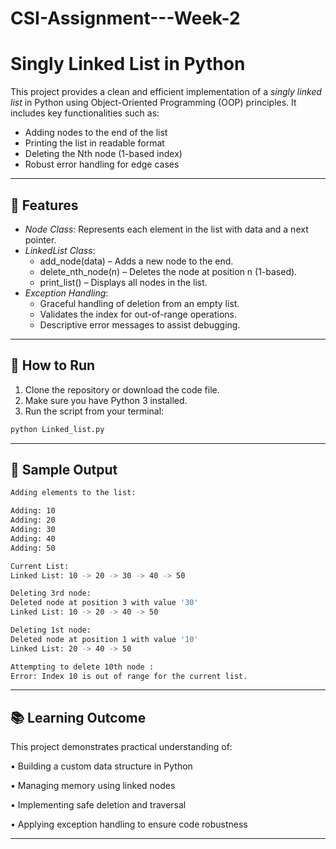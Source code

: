 # CSI-Assignment---Week-2

# Singly Linked List in Python

This project provides a clean and efficient implementation of a *singly linked list* in Python using Object-Oriented Programming (OOP) principles. It includes key functionalities such as:

- Adding nodes to the end of the list
- Printing the list in readable format
- Deleting the Nth node (1-based index)
- Robust error handling for edge cases

---

## 📌 Features

- *Node Class*: Represents each element in the list with data and a next pointer.
- *LinkedList Class*:
  - add_node(data) – Adds a new node to the end.
  - delete_nth_node(n) – Deletes the node at position n (1-based).
  - print_list() – Displays all nodes in the list.
- *Exception Handling*:
  - Graceful handling of deletion from an empty list.
  - Validates the index for out-of-range operations.
  - Descriptive error messages to assist debugging.

---

## 🚀 How to Run

1. Clone the repository or download the code file.
2. Make sure you have Python 3 installed.
3. Run the script from your terminal:

```bash
python Linked_list.py
```
---


## 🧪 Sample Output
```bash
Adding elements to the list:

Adding: 10
Adding: 20
Adding: 30
Adding: 40
Adding: 50

Current List:
Linked List: 10 -> 20 -> 30 -> 40 -> 50

Deleting 3rd node:
Deleted node at position 3 with value '30'
Linked List: 10 -> 20 -> 40 -> 50

Deleting 1st node:
Deleted node at position 1 with value '10'
Linked List: 20 -> 40 -> 50

Attempting to delete 10th node :
Error: Index 10 is out of range for the current list.
```
---

## 📚 Learning Outcome

This project demonstrates practical understanding of:

•	Building a custom data structure in Python

•	Managing memory using linked nodes

•	Implementing safe deletion and traversal

•	Applying exception handling to ensure code robustness

---




